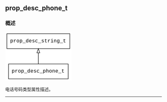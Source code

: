 ## prop\_desc\_phone\_t
### 概述
![image](images/prop_desc_phone_t_0.png)

 电话号码类型属性描述。


----------------------------------
